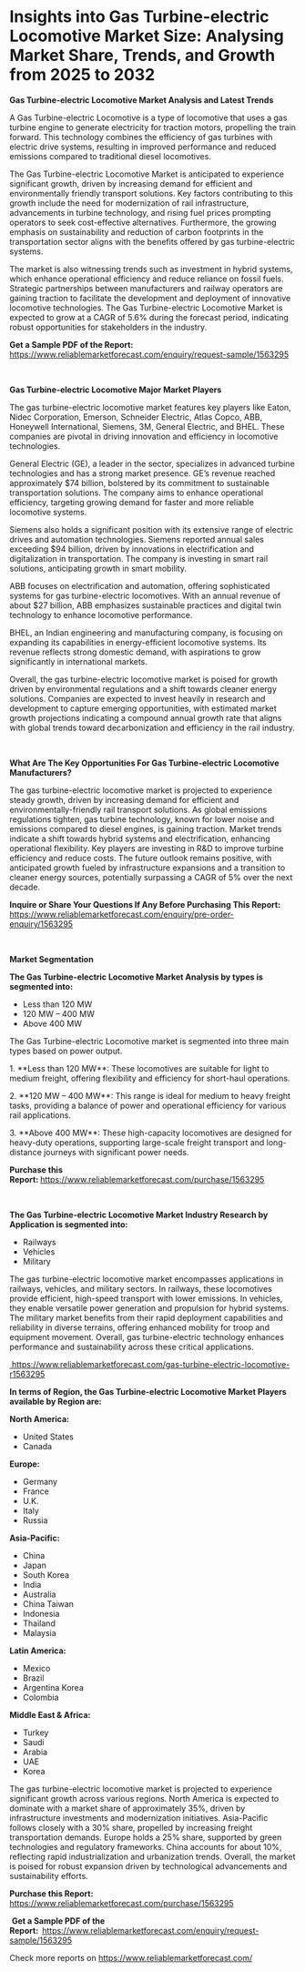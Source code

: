 <p><h1>Insights into Gas Turbine-electric Locomotive Market Size: Analysing Market Share, Trends, and Growth from 2025 to 2032</h1></p><p><strong>Gas Turbine-electric Locomotive Market Analysis and Latest Trends</strong></p>
<p><p>A Gas Turbine-electric Locomotive is a type of locomotive that uses a gas turbine engine to generate electricity for traction motors, propelling the train forward. This technology combines the efficiency of gas turbines with electric drive systems, resulting in improved performance and reduced emissions compared to traditional diesel locomotives. </p><p>The Gas Turbine-electric Locomotive Market is anticipated to experience significant growth, driven by increasing demand for efficient and environmentally friendly transport solutions. Key factors contributing to this growth include the need for modernization of rail infrastructure, advancements in turbine technology, and rising fuel prices prompting operators to seek cost-effective alternatives. Furthermore, the growing emphasis on sustainability and reduction of carbon footprints in the transportation sector aligns with the benefits offered by gas turbine-electric systems.</p><p>The market is also witnessing trends such as investment in hybrid systems, which enhance operational efficiency and reduce reliance on fossil fuels. Strategic partnerships between manufacturers and railway operators are gaining traction to facilitate the development and deployment of innovative locomotive technologies. The Gas Turbine-electric Locomotive Market is expected to grow at a CAGR of 5.6% during the forecast period, indicating robust opportunities for stakeholders in the industry.</p></p>
<p><strong>Get a Sample PDF of the Report:&nbsp;</strong> <a href="https://www.reliablemarketforecast.com/enquiry/request-sample/1563295?utm_campaign=2186&utm_medium=2&utm_source=Github&utm_content=ia&utm_term=25022025&utm_id=gas-turbine-electric-locomotive">https://www.reliablemarketforecast.com/enquiry/request-sample/1563295</a></p>
<p>&nbsp;</p>
<p><strong>Gas Turbine-electric Locomotive Major Market Players</strong></p>
<p><p>The gas turbine-electric locomotive market features key players like Eaton, Nidec Corporation, Emerson, Schneider Electric, Atlas Copco, ABB, Honeywell International, Siemens, 3M, General Electric, and BHEL. These companies are pivotal in driving innovation and efficiency in locomotive technologies.</p><p>General Electric (GE), a leader in the sector, specializes in advanced turbine technologies and has a strong market presence. GE’s revenue reached approximately $74 billion, bolstered by its commitment to sustainable transportation solutions. The company aims to enhance operational efficiency, targeting growing demand for faster and more reliable locomotive systems.</p><p>Siemens also holds a significant position with its extensive range of electric drives and automation technologies. Siemens reported annual sales exceeding $94 billion, driven by innovations in electrification and digitalization in transportation. The company is investing in smart rail solutions, anticipating growth in smart mobility.</p><p>ABB focuses on electrification and automation, offering sophisticated systems for gas turbine-electric locomotives. With an annual revenue of about $27 billion, ABB emphasizes sustainable practices and digital twin technology to enhance locomotive performance.</p><p>BHEL, an Indian engineering and manufacturing company, is focusing on expanding its capabilities in energy-efficient locomotive systems. Its revenue reflects strong domestic demand, with aspirations to grow significantly in international markets.</p><p>Overall, the gas turbine-electric locomotive market is poised for growth driven by environmental regulations and a shift towards cleaner energy solutions. Companies are expected to invest heavily in research and development to capture emerging opportunities, with estimated market growth projections indicating a compound annual growth rate that aligns with global trends toward decarbonization and efficiency in the rail industry.</p></p>
<p>&nbsp;</p>
<p><strong>What Are The Key Opportunities For Gas Turbine-electric Locomotive Manufacturers?</strong></p>
<p><p>The gas turbine-electric locomotive market is projected to experience steady growth, driven by increasing demand for efficient and environmentally-friendly rail transport solutions. As global emissions regulations tighten, gas turbine technology, known for lower noise and emissions compared to diesel engines, is gaining traction. Market trends indicate a shift towards hybrid systems and electrification, enhancing operational flexibility. Key players are investing in R&D to improve turbine efficiency and reduce costs. The future outlook remains positive, with anticipated growth fueled by infrastructure expansions and a transition to cleaner energy sources, potentially surpassing a CAGR of 5% over the next decade.</p></p>
<p><strong>Inquire or Share Your Questions If Any Before Purchasing This Report:</strong> <a href="https://www.reliablemarketforecast.com/enquiry/pre-order-enquiry/1563295?utm_campaign=2186&utm_medium=2&utm_source=Github&utm_content=ia&utm_term=25022025&utm_id=gas-turbine-electric-locomotive">https://www.reliablemarketforecast.com/enquiry/pre-order-enquiry/1563295</a></p>
<p>&nbsp;</p>
<p><strong>Market Segmentation</strong></p>
<p><strong>The Gas Turbine-electric Locomotive Market Analysis by types is segmented into:</strong></p>
<p><ul><li>Less than 120 MW</li><li>120 MW – 400 MW</li><li>Above 400 MW</li></ul></p>
<p><p>The Gas Turbine-electric Locomotive market is segmented into three main types based on power output. </p><p>1. **Less than 120 MW**: These locomotives are suitable for light to medium freight, offering flexibility and efficiency for short-haul operations. </p><p>2. **120 MW – 400 MW**: This range is ideal for medium to heavy freight tasks, providing a balance of power and operational efficiency for various rail applications. </p><p>3. **Above 400 MW**: These high-capacity locomotives are designed for heavy-duty operations, supporting large-scale freight transport and long-distance journeys with significant power needs.</p></p>
<p><strong>Purchase this Report:&nbsp;</strong><a href="https://www.reliablemarketforecast.com/purchase/1563295?utm_campaign=2186&utm_medium=2&utm_source=Github&utm_content=ia&utm_term=25022025&utm_id=gas-turbine-electric-locomotive">https://www.reliablemarketforecast.com/purchase/1563295</a></p>
<p>&nbsp;</p>
<p><strong>The Gas Turbine-electric Locomotive Market Industry Research by Application is segmented into:</strong></p>
<p><ul><li>Railways</li><li>Vehicles</li><li>Military</li></ul></p>
<p><p>The gas turbine-electric locomotive market encompasses applications in railways, vehicles, and military sectors. In railways, these locomotives provide efficient, high-speed transport with lower emissions. In vehicles, they enable versatile power generation and propulsion for hybrid systems. The military market benefits from their rapid deployment capabilities and reliability in diverse terrains, offering enhanced mobility for troop and equipment movement. Overall, gas turbine-electric technology enhances performance and sustainability across these critical applications.</p></p>
<p><a href="https://www.reliablemarketforecast.com/gas-turbine-electric-locomotive-r1563295?utm_campaign=2186&utm_medium=2&utm_source=Github&utm_content=ia&utm_term=25022025&utm_id=gas-turbine-electric-locomotive">&nbsp;https://www.reliablemarketforecast.com/gas-turbine-electric-locomotive-r1563295</a></p>
<p><strong>In terms of Region, the Gas Turbine-electric Locomotive Market Players available by Region are:</strong></p>
<p>
    <p> <strong> North America: </strong>
        <ul>
            <li>United States</li>
            <li>Canada</li>
        </ul>
        </p> 
    <p> <strong> Europe: </strong>
        <ul>
            <li>Germany</li>
            <li>France</li>
            <li>U.K.</li>
            <li>Italy</li>
            <li>Russia</li>
        </ul>
        </p> 
    <p> <strong> Asia-Pacific: </strong>
        <ul>
            <li>China</li>
            <li>Japan</li>
            <li>South Korea</li>
            <li>India</li>
            <li>Australia</li>
            <li>China Taiwan</li>
            <li>Indonesia</li>
            <li>Thailand</li>
            <li>Malaysia</li>
        </ul>
        </p> 
    <p> <strong> Latin America: </strong>
        <ul>
            <li>Mexico</li>
            <li>Brazil</li>
            <li>Argentina Korea</li>
            <li>Colombia</li>
        </ul>
        </p> 
    <p> <strong> Middle East & Africa: </strong>
        <ul>
            <li>Turkey</li>
            <li>Saudi</li>
            <li>Arabia</li>
            <li>UAE</li>
            <li>Korea</li>
        </ul>
    </p>
    </p>
<p><p>The gas turbine-electric locomotive market is projected to experience significant growth across various regions. North America is expected to dominate with a market share of approximately 35%, driven by infrastructure investments and modernization initiatives. Asia-Pacific follows closely with a 30% share, propelled by increasing freight transportation demands. Europe holds a 25% share, supported by green technologies and regulatory frameworks. China accounts for about 10%, reflecting rapid industrialization and urbanization trends. Overall, the market is poised for robust expansion driven by technological advancements and sustainability efforts.</p></p>
<p><strong>Purchase this Report: </strong><a href="https://www.reliablemarketforecast.com/purchase/1563295?utm_campaign=2186&utm_medium=2&utm_source=Github&utm_content=ia&utm_term=25022025&utm_id=gas-turbine-electric-locomotive">https://www.reliablemarketforecast.com/purchase/1563295</a></p>
<p>&nbsp;<strong>Get a Sample PDF of the Report:&nbsp;&nbsp;</strong><a href="https://www.reliablemarketforecast.com/enquiry/request-sample/1563295?utm_campaign=2186&utm_medium=2&utm_source=Github&utm_content=ia&utm_term=25022025&utm_id=gas-turbine-electric-locomotive">https://www.reliablemarketforecast.com/enquiry/request-sample/1563295</a></p>
<p><strong></strong></p>
<p>Check more reports on <a href="https://www.reliablemarketforecast.com/?utm_campaign=2186&utm_medium=2&utm_source=Github&utm_content=ia&utm_term=25022025&utm_id=gas-turbine-electric-locomotive">https://www.reliablemarketforecast.com/</a></p>